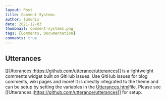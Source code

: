```yaml
---
layout: Post
title: Comment Systems
author: lumunix
date: 2021-12-03
thumbnail: comment-systems.png
tags: [Comments, Documentation]
comments: true
---
```


## Utterances
[[Utterances::https://github.com/utterance/utterances]] is a lightweight comments widget built on GitHub issues. Use GitHub issues for blog comments, wiki pages and more! It is directly integrated to the theme and can be setup by setting the variables in the [Utterances.html](https://github.com/Lumunix/Domain/blob/main/_includes/Utterances.html)file. Please see [[Utterances::https://github.com/utterance/utterances]] for setup.
